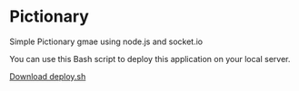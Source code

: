 # Pictionary
Simple Pictionary gmae using node.js and socket.io

You can use this Bash script to deploy this application on your local server.

<a href="./deploy.sh" download="deploy.sh">Download deploy.sh</a>